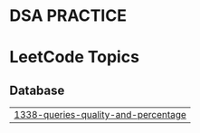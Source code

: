 # DSA PRACTICE

<!---LeetCode Topics Start-->
# LeetCode Topics
## Database
|  |
| ------- |
| [1338-queries-quality-and-percentage](https://github.com/vikram110703/dsa-practice/tree/master/1338-queries-quality-and-percentage) |
<!---LeetCode Topics End-->